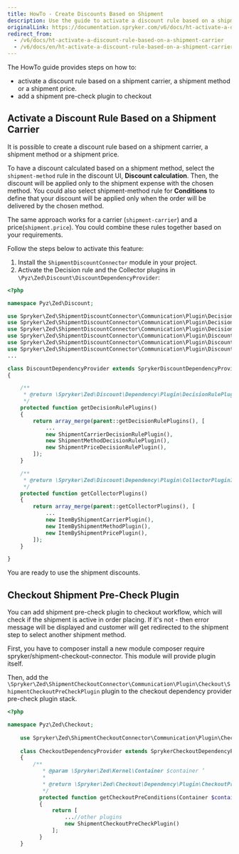 ```yaml
---
title: HowTo - Create Discounts Based on Shipment
description: Use the guide to activate a discount rule based on a shipment carrier and add a shipment pre-check plugin to checkout.
originalLink: https://documentation.spryker.com/v6/docs/ht-activate-a-discount-rule-based-on-a-shipment-carrier
redirect_from:
  - /v6/docs/ht-activate-a-discount-rule-based-on-a-shipment-carrier
  - /v6/docs/en/ht-activate-a-discount-rule-based-on-a-shipment-carrier
---
```


The HowTo guide provides steps on how to:

* activate a discount rule based on a shipment carrier, a shipment method or a shipment price.
* add a shipment pre-check plugin to checkout 

## Activate a Discount Rule Based on a Shipment Carrier

It is possible to create a discount rule based on a shipment carrier, a shipment method or a shipment price.

To have a discount calculated based on a shipment method, select the `shipment-method` rule in the discount UI, **Discount calculation**. Then, the discount will be applied only to the shipment expense with the chosen method. You could also select shipment-method rule for **Conditions** to define that your discount will be applied only when the order will be delivered by the chosen method.

The same approach works for a carrier (`shipment-carrier`) and a price(`shipment.price`). You could combine these rules together based on your requirements.

Follow the steps below to activate this feature:

1. Install the `ShipmentDiscountConnector` module in your project.
2. Activate the Decision rule and the Collector plugins in `\Pyz\Zed\Discount\DiscountDependencyProvider`:

```php
<?php

namespace Pyz\Zed\Discount;

use Spryker\Zed\ShipmentDiscountConnector\Communication\Plugin\DecisionRule\ShipmentCarrierDecisionRulePlugin;
use Spryker\Zed\ShipmentDiscountConnector\Communication\Plugin\DecisionRule\ShipmentMethodDecisionRulePlugin;
use Spryker\Zed\ShipmentDiscountConnector\Communication\Plugin\DecisionRule\ShipmentPriceDecisionRulePlugin;
use Spryker\Zed\ShipmentDiscountConnector\Communication\Plugin\DiscountCollector\ItemByShipmentCarrierPlugin;
use Spryker\Zed\ShipmentDiscountConnector\Communication\Plugin\DiscountCollector\ItemByShipmentMethodPlugin;
use Spryker\Zed\ShipmentDiscountConnector\Communication\Plugin\DiscountCollector\ItemByShipmentPricePlugin;
...

class DiscountDependencyProvider extends SprykerDiscountDependencyProvider
{

    /**
     * @return \Spryker\Zed\Discount\Dependency\Plugin\DecisionRulePluginInterface[]
     */
    protected function getDecisionRulePlugins()
    {
        return array_merge(parent::getDecisionRulePlugins(), [
            ...
            new ShipmentCarrierDecisionRulePlugin(),
            new ShipmentMethodDecisionRulePlugin(),
            new ShipmentPriceDecisionRulePlugin(),
        ]);
    }

    /**
     * @return \Spryker\Zed\Discount\Dependency\Plugin\CollectorPluginInterface[]
     */
    protected function getCollectorPlugins()
    {
        return array_merge(parent::getCollectorPlugins(), [
            ...
            new ItemByShipmentCarrierPlugin(),
            new ItemByShipmentMethodPlugin(),
            new ItemByShipmentPricePlugin(),
        ]);
    }

}
```

You are ready to use the shipment discounts.

## Checkout Shipment Pre-Check Plugin
You can add shipment pre-check plugin to checkout workflow, which will check if the shipment is active in order placing. If it's not - then error message will be displayed and customer will get redirected to the shipment step to select another shipment method.

First, you have to composer install a new module composer require spryker/shipment-checkout-connector. This module will provide plugin itself.

Then, add the  `\Spryker\Zed\ShipmentCheckoutConnector\Communication\Plugin\Checkout\ShipmentCheckoutPreCheckPlugin` plugin to the checkout dependency provider pre-check plugin stack.

```php
<?php

namespace Pyz\Zed\Checkout;
	
	use Spryker\Zed\ShipmentCheckoutConnector\Communication\Plugin\Checkout\ShipmentCheckoutPreCheckPlugin;
	
	class CheckoutDependencyProvider extends SprykerCheckoutDependencyProvider
	{
	    /**
	       * @param \Spryker\Zed\Kernel\Container $container ’
	       *
	       * @return \Spryker\Zed\Checkout\Dependency\Plugin\CheckoutPreConditionInterface[]
	       */
	      protected function getCheckoutPreConditions(Container $container)
	      {
	          return [
	              ...//other plugins
	              new ShipmentCheckoutPreCheckPlugin()
	          ];
	      }
	}	
```
